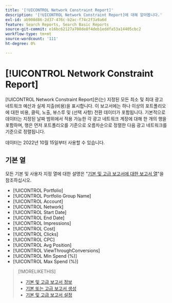 ```yaml
---
title: '[!UICONTROL Network Constraint Report]'
description: '[!UICONTROL Network Constraint Report]에 대해 알아봅니다.'
exl-id: ab908d86-2d37-476c-b2ac-f74c2f3a9a6d
feature: Search Reports, Search Basic Reports
source-git-commit: e16bc62127a708de8f4deb1eddfa53a14405cbc2
workflow-type: tm+mt
source-wordcount: '111'
ht-degree: 0%

---
```


# [!UICONTROL Network Constraint Report]

[!UICONTROL Network Constraint Report]은(는) 지정된 모든 최소 및 최대 광고 네트워크 예산과 실제 지출(비용)을 표시합니다. 이 보고서에는 하나 이상의 포트폴리오에 대한 비용, 클릭, 노출, 뷰스루 및 (선택 사항) 전환 데이터가 포함됩니다. 기본적으로 데이터는 지정된 날짜 범위에서 적용 가능한 각 광고 네트워크 계정에 대해 한 개의 행을 포함하며, 행은 먼저 포트폴리오를 기준으로 오름차순으로 정렬한 다음 광고 네트워크를 기준으로 정렬됩니다.

데이터는 2022년 10월 15일부터 사용할 수 있습니다.<!-- [Later: You can view data for the previous NN days.] -->

## 기본 열

모든 기본 및 사용자 지정 열에 대한 설명은 &quot;[기본 및 고급 보고서에 대한 보고서 열](basic-advanced-report-columns.md)&quot;을 참조하십시오.

* [!UICONTROL Portfolio]
* [!UICONTROL Portfolio Group Name]
* [!UICONTROL Account]
* [!UICONTROL Network]
* [!UICONTROL Start Date]
* [!UICONTROL End Date]
* [!UICONTROL Impressions]
* [!UICONTROL Cost]
* [!UICONTROL Clicks]
* [!UICONTROL CPC]
* [!UICONTROL Avg Position]
* [!UICONTROL ViewThroughConversions]
* [!UICONTROL Min Spend (%)]
* [!UICONTROL Max Spend (%)]

>[!MORELIKETHIS]
>
>* [기본 및 고급 보고서 정보](basic-advanced-report-about.md)
>* [기본 또는 고급 보고서 생성](basic-advanced-report-generate.md)
>* [기본 및 고급 보고서 설정](basic-advanced-report-settings.md)
